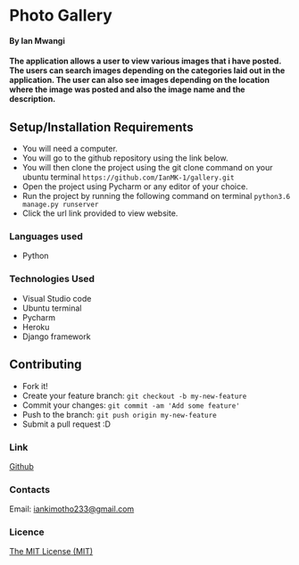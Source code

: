# Photo Gallery

#### By Ian Mwangi

#### The application allows a user to view various images that i have posted. The users can search images depending on the categories laid out in the application. The user can also see images depending on the location where the image was posted and also the image name and the description.

## Setup/Installation Requirements
- You will need a computer.
- You will go to the github repository using the link below.
- You will then clone the project using the git clone command on your ubuntu terminal `https://github.com/IanMK-1/gallery.git`
- Open the project using Pycharm or any editor of your choice. 
- Run the project by running the following command on terminal `python3.6 manage.py runserver`
- Click the url link provided to view website.

### Languages used
- Python

### Technologies Used
- Visual Studio code
- Ubuntu terminal
- Pycharm
- Heroku
- Django framework

## Contributing
- Fork it!
- Create your feature branch: `git checkout -b my-new-feature`
- Commit your changes: `git commit -am 'Add some feature'`
- Push to the branch: `git push origin my-new-feature`
- Submit a pull request :D

### Link
[Github](https://github.com/IanMK-1/gallery.git)

### Contacts
Email: iankimotho233@gmail.com

### Licence
[The MIT License (MIT)](LICENCE.md)